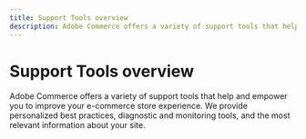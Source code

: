 ```yaml
---
title: Support Tools overview
description: Adobe Commerce offers a variety of support tools that help and empower you to improve your e-commerce store experience. We provide personalized best practices, diagnostic and monitoring tools, and the most relevant information about your site.
---
```


# Support Tools overview

Adobe Commerce offers a variety of support tools that help and empower you to improve your e-commerce store experience. We provide personalized best practices, diagnostic and monitoring tools, and the most relevant information about your site.
